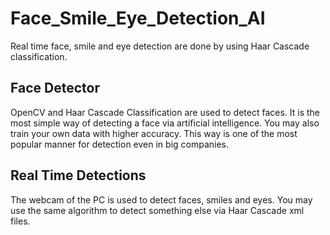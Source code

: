 # Face_Smile_Eye_Detection_AI
Real time face, smile and eye detection are done by using Haar Cascade classification. 

## Face Detector
OpenCV and Haar Cascade Classification are used to detect faces. It is the most simple way of detecting a face via artificial intelligence. You may also train your own data with
higher accuracy. This way is one of the most popular manner for detection even in big companies.

## Real Time Detections
The webcam of the PC is used to detect faces, smiles and eyes. You may use the same algorithm to detect something else via Haar Cascade xml files.   
